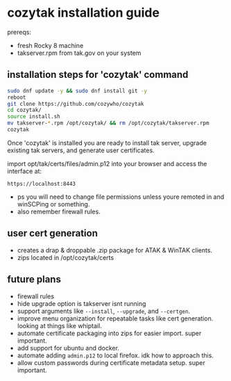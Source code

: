 # cozytak installation guide

prereqs:
- fresh Rocky 8 machine
- takserver.rpm from tak.gov on your system

## installation steps for 'cozytak' command

```bash
sudo dnf update -y && sudo dnf install git -y
reboot
git clone https://github.com/cozywho/cozytak
cd cozytak/
source install.sh
mv takserver-*.rpm /opt/cozytak/ && rm /opt/cozytak/takserver.rpm
cozytak
```

Once 'cozytak' is installed you are ready to install tak server, upgrade existing tak servers, and generate user certificates.

import opt/tak/certs/files/admin.p12 into your browser and access the interface at:
```
https://localhost:8443
```
- ps you will need to change file permissions unless youre remoted in and winSCPing or something.
- also remember firewall rules.

## user cert generation
- creates a drap & droppable .zip package for ATAK & WinTAK clients.
- zips located in /opt/cozytak/certs

## future plans
- firewall rules
- hide upgrade option is takserver isnt running
- support arguments like `--install`, `--upgrade`, and `--certgen`.
- improve menu organization for repeatable tasks like cert generation. looking at things like whiptail.
- automate certificate packaging into zips for easier import. super important.
- add support for ubuntu and docker.
- automate adding `admin.p12` to local firefox. idk how to approach this.
- allow custom passwords during certificate metadata setup. super important.
